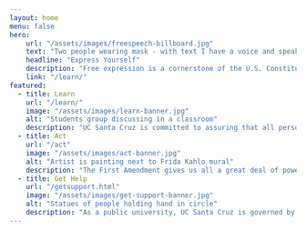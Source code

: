 ```yaml
---
layout: home
menu: false
hero:
    url: "/assets/images/freespeech-billboard.jpg"
    text: "Two people wearing mask - with text I have a voice and speak up"
    headline: "Express Yourself"
    description: "Free expression is a cornerstone of the U.S. Constitution and academic freedom."
    link: "/learn/"
featured:
  - title: Learn
    url: "/learn/"
    image: "/assets/images/learn-banner.jpg"
    alt: "Students group discussing in a classroom"
    description: "UC Santa Cruz is committed to assuring that all persons may exercise the constitutionally protected rights of free expression, speech, and assembly."
  - title: Act
    url: "/act"
    image: "/assets/images/act-banner.jpg"
    alt: "Artist is painting next to Frida Kahlo mural"
    description: "The First Amendment gives us all a great deal of power by allowing us to express ourselves almost without reservation."
  - title: Get Help
    url: "/getsupport.html"
    image: "/assets/images/get-support-banner.jpg"
    alt: "Statues of people holding hand in circle"
    description: "As a public university, UC Santa Cruz is governed by the same laws as any government body. That means that all members of our community enjoy the protections of the First Amendment."
---
```


